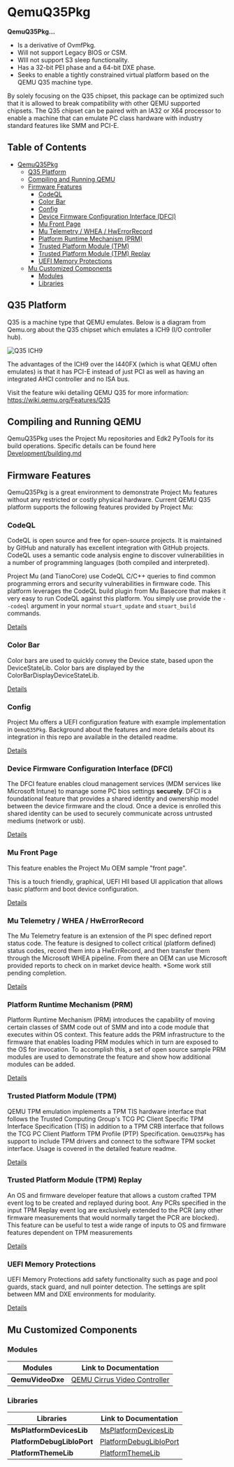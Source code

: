 # QemuQ35Pkg

**QemuQ35Pkg...**

- Is a derivative of OvmfPkg.
- Will not support Legacy BIOS or CSM.
- WIll not support S3 sleep functionality.
- Has a 32-bit PEI phase and a 64-bit DXE phase.
- Seeks to enable a tightly constrained virtual platform based on the QEMU Q35 machine type.

By solely focusing on the Q35 chipset, this package can be optimized such that it is allowed to break compatibility
with other QEMU supported chipsets. The Q35 chipset can be paired with an IA32 or X64 processor to enable a machine
that can emulate PC class hardware with industry standard features like SMM and PCI-E.

## Table of Contents

- [QemuQ35Pkg](#qemuq35pkg)
  - [Q35 Platform](#q35-platform)
  - [Compiling and Running QEMU](#compiling-and-running-qemu)
  - [Firmware Features](#firmware-features)
    - [CodeQL](#codeql)
    - [Color Bar](#color-bar)
    - [Config](#config)
    - [Device Firmware Configuration Interface (DFCI)](#device-firmware-configuration-interface-dfci)
    - [Mu Front Page](#mu-front-page)
    - [Mu Telemetry / WHEA / HwErrorRecord](#mu-telemetry--whea--hwerrorrecord)
    - [Platform Runtime Mechanism (PRM)](#platform-runtime-mechanism-prm)
    - [Trusted Platform Module (TPM)](#trusted-platform-module-tpm)
    - [Trusted Platform Module (TPM) Replay](#trusted-platform-module-tpm-replay)
    - [UEFI Memory Protections](#uefi-memory-protections)
  - [Mu Customized Components](#mu-customized-components)
    - [Modules](#modules)
    - [Libraries](#libraries)

## Q35 Platform

Q35 is a machine type that QEMU emulates.
Below is a diagram from Qemu.org about the Q35 chipset which emulates a ICH9 (I/O controller hub).

![Q35 ICH9](https://wiki.qemu.org/images/4/46/QEMU-ICH9.png)

The advantages of the ICH9 over the I440FX (which is what QEMU often emulates) is that it has PCI-E instead of just PCI
as well as having an integrated AHCI controller and no ISA bus.

Visit the feature wiki detailing QEMU Q35 for more information: <https://wiki.qemu.org/Features/Q35>

## Compiling and Running QEMU

QemuQ35Pkg uses the Project Mu repositories and Edk2 PyTools for its build operations.
Specific details can be found here [Development/building.md](../Common/building.md)

## Firmware Features

QemuQ35Pkg is a great environment to demonstrate Project Mu features without any restricted or costly physical
hardware. Current QEMU Q35 platform supports the following features provided by Project Mu:

### CodeQL

CodeQL is open source and free for open-source projects. It is maintained by GitHub and naturally has excellent
integration with GitHub projects. CodeQL uses a semantic code analysis engine to discover vulnerabilities in a
number of programming languages (both compiled and interpreted).

Project Mu (and TianoCore) use CodeQL C/C++ queries to find common programming errors and security vulnerabilities in
firmware code. This platform leverages the CodeQL build plugin from Mu Basecore that makes it very easy to run CodeQL
against this platform. You simply use provide the `--codeql` argument in your normal `stuart_update` and `stuart_build`
commands.

[Details](Features/feature_codeql.md)

### Color Bar

Color bars are used to quickly convey the Device state, based upon the DeviceStateLib. Color bars are displayed
by the ColorBarDisplayDeviceStateLib.

[Details](Features/feature_colorbar.md)

### Config

Project Mu offers a UEFI configuration feature with example implementation in `QemuQ35Pkg`. Background about the
features and more details about its integration in this repo are available in the detailed readme.

[Details](Features/feature_config.md)

### Device Firmware Configuration Interface (DFCI)

The DFCI feature enables cloud management services (MDM services like Microsoft Intune) to manage some PC
bios settings **securely**.  DFCI is a foundational feature that provides a shared identity and ownership
model between the device firmware and the cloud.  Once a device is enrolled this shared identity can be used
to securely communicate across untrusted mediums (network or usb).

[Details](../Common/Features/feature_dfci.md)

### Mu Front Page

This feature enables the Project Mu OEM sample "front page".

This is a touch friendly, graphical, UEFI HII based UI application that allows basic platform and boot device
configuration.

[Details](../Common/Features/feature_frontpage.md)

### Mu Telemetry / WHEA / HwErrorRecord

The Mu Telemetry feature is an extension of the PI spec defined report status code.  The feature is
designed to collect critical (platform defined) status codes, record them into a HwErrRecord,
and then transfer them through the Microsoft WHEA pipeline.  From there an OEM can use Microsoft
provided reports to check on in market device health.  *Some work still pending completion.

[Details](../Common/Features/feature_whea.md)

### Platform Runtime Mechanism (PRM)

Platform Runtime Mechanism (PRM) introduces the capability of moving certain classes of SMM code out of SMM and into
a code module that executes within OS context. This feature adds the PRM infrastructure to the firmware that enables
loading PRM modules which in turn are exposed to the OS for invocation. To accomplish this, a set of open source
sample PRM modules are used to demonstrate the feature and show how additional modules can be added.

[Details](Features/feature_prm.md)

### Trusted Platform Module (TPM)

QEMU TPM emulation implements a TPM TIS hardware interface that follows the Trusted Computing Group's TCG PC Client
Specific TPM Interface Specification (TIS) in addition to a TPM CRB interface that follows the TCG PC Client Platform
TPM Profile (PTP) Specification. `QemuQ35Pkg` has support to include TPM drivers and connect to the software TPM
socket interface. Usage is covered in the detailed feature readme.

[Details](Features/feature_tpm.md)

### Trusted Platform Module (TPM) Replay

An OS and firmware developer feature that allows a custom crafted TPM event log to be created and replayed during boot.
Any PCRs specified in the input TPM Replay event log are exclusively extended to the PCR (any other firmware
measurements that would normally target the PCR are blocked). This feature can be useful to test a wide range of inputs
to OS and firmware features dependent on TPM measurements

[Details](Features/feature_tpm_replay.md)

### UEFI Memory Protections

UEFI Memory Protections add safety functionality such as page and pool guards, stack guard, and null pointer
detection. The settings are split between MM and DXE environments for modularity.

[Details](../Common/Features/feature_memoryprotection.md)

## Mu Customized Components

### Modules

| Modules | Link to Documentation |
| --- | --- |
| **QemuVideoDxe** | [QEMU Cirrus Video Controller](../../QemuQ35Pkg/QemuVideoDxe/ReadMe.md) |

### Libraries

| Libraries | Link to Documentation |
| --- | --- |
| **MsPlatformDevicesLib** | [MsPlatformDevicesLib](../../QemuQ35Pkg/Library/MsPlatformDevicesLibQemuQ35/ReadMe.md) |
| **PlatformDebugLibIoPort** | [PlatformDebugLibIoPort](../../QemuQ35Pkg/Library/PlatformDebugLibIoPort/ReadMe.md) |
| **PlatformThemeLib** | [PlatformThemeLib](../../../QemuPkg/Library/PlatformThemeLib/ReadMe.md) |
